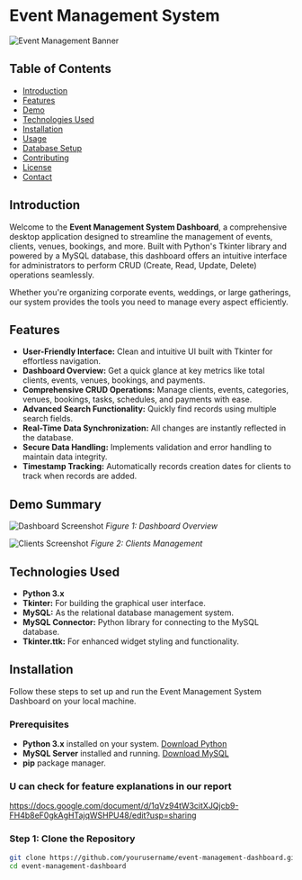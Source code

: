 
# Event Management System 

![Event Management Banner](https://via.placeholder.com/1200x300?text=Event+Management+System+Dashboard)

## Table of Contents
- [Introduction](#introduction)
- [Features](#features)
- [Demo](#demo)
- [Technologies Used](#technologies-used)
- [Installation](#installation)
- [Usage](#usage)
- [Database Setup](#database-setup)
- [Contributing](#contributing)
- [License](#license)
- [Contact](#contact)

## Introduction

Welcome to the **Event Management System Dashboard**, a comprehensive desktop application designed to streamline the management of events, clients, venues, bookings, and more. Built with Python's Tkinter library and powered by a MySQL database, this dashboard offers an intuitive interface for administrators to perform CRUD (Create, Read, Update, Delete) operations seamlessly.

Whether you're organizing corporate events, weddings, or large gatherings, our system provides the tools you need to manage every aspect efficiently.

## Features

- **User-Friendly Interface:** Clean and intuitive UI built with Tkinter for effortless navigation.
- **Dashboard Overview:** Get a quick glance at key metrics like total clients, events, venues, bookings, and payments.
- **Comprehensive CRUD Operations:** Manage clients, events, categories, venues, bookings, tasks, schedules, and payments with ease.
- **Advanced Search Functionality:** Quickly find records using multiple search fields.
- **Real-Time Data Synchronization:** All changes are instantly reflected in the database.
- **Secure Data Handling:** Implements validation and error handling to maintain data integrity.
- **Timestamp Tracking:** Automatically records creation dates for clients to track when records are added.

## Demo Summary


![Dashboard Screenshot](https://github.com/user-attachments/assets/7c0d9d0c-d4ae-4465-9dc9-de91d1559403)
*Figure 1: Dashboard Overview*

![Clients Screenshot](https://github.com/user-attachments/assets/274740bb-0015-498e-82f3-b7b60646325d)
*Figure 2: Clients Management*


## Technologies Used

- **Python 3.x**
- **Tkinter:** For building the graphical user interface.
- **MySQL:** As the relational database management system.
- **MySQL Connector:** Python library for connecting to the MySQL database.
- **Tkinter.ttk:** For enhanced widget styling and functionality.

## Installation

Follow these steps to set up and run the Event Management System Dashboard on your local machine.

### Prerequisites

- **Python 3.x** installed on your system. [Download Python](https://www.python.org/downloads/)
- **MySQL Server** installed and running. [Download MySQL](https://dev.mysql.com/downloads/mysql/)
- **pip** package manager.

### U can check for feature explanations in our report
https://docs.google.com/document/d/1qVz94tW3citXJQjcb9-FH4b8eF0gkAgHTajqWSHPU48/edit?usp=sharing

### Step 1: Clone the Repository

```bash
git clone https://github.com/yourusername/event-management-dashboard.git
cd event-management-dashboard
